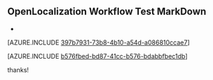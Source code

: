 ## OpenLocalization Workflow Test MarkDown
* 

[AZURE.INCLUDE [397b7931-73b8-4b10-a54d-a086810ccae7](calleeMd1.md)]



[AZURE.INCLUDE [b576fbed-bd87-41cc-b576-bdabbfbec1db](calleeMd2.md)]

 
thanks!